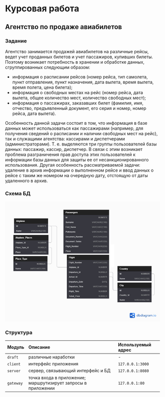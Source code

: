 # Курсовая работа

## Агентство по продаже авиабилетов

### Задание

Агентство занимается продажей авиабилетов на различные рейсы, ведет учет проданных билетов и учет пассажиров, купивших билеты.
Поэтому возникает потребность в хранении и обработке данных, сгруппированных следующим образом:

- информация о расписании рейсов (номер рейса, тип самолета, пункт отправления, пункт назначения, дата вылета, время вылета, время полета, цена билета);
- информация о свободных местах на рейс (номер рейса, дата вылета, общее количество мест, количество свободных мест);
- информация о пассажирах, заказавших билет (фамилия, имя, отчество, предъявленный документ, его серия и номер, номер рейса, дата вылета).

Особенность данной задачи состоит в том, что информация в базе данных может использоваться как пассажирами (например, для получения сведений о расписании и наличии свободных мест на рейс), так и служащими агентства: кассирами и диспетчерами (администраторами). Т. е. выделяются три группы пользователей базы данных: пассажир, кассир, диспетчер. В связи с этим возникает проблема разграничения прав доступа этих пользователей к информации базы данных для защиты ее от несанкционированного использования.
Другая особенность рассматриваемой задачи: удаление в архив информации о выполненном рейсе и ввод данных о рейсе с таким же номером на очередную дату, отстоящую от даты удаленного в архив.

### Схема БД

![](draft/diagram.jpg)

### Структура

| Модуль    | Описание                                                      | Используемый адрес |
| :-------- | :------------------------------------------------------------ | :----------------- |
| `draft`   | различные наработки                                           | -                  |
| `client`  | интерфейс приложения                                          | `127.0.0.1:3000`   |
| `server`  | сервер, связывающий интерфейс и БД                            | `127.0.0.1:8080`   |
| `gateway` | точка входа в приложение; маршрутизирует запросы в приложении | `127.0.0.1:80`     |
